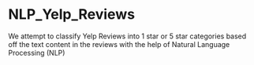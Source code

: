# NLP_Yelp_Reviews
We attempt to classify Yelp Reviews into 1 star or 5 star categories based off the text content in the reviews with the help of Natural Language Processing (NLP)
